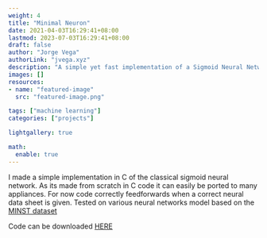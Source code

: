 ```yaml
---
weight: 4
title: "Minimal Neuron"
date: 2021-04-03T16:29:41+08:00
lastmod: 2023-07-03T16:29:41+08:00
draft: false
author: "Jorge Vega"
authorLink: "jvega.xyz"
description: "A simple yet fast implementation of a Sigmoid Neural Network runner"
images: []
resources:
- name: "featured-image"
  src: "featured-image.png"

tags: ["machine learning"]
categories: ["projects"]

lightgallery: true

math:
  enable: true
---
```


I made a simple implementation in C of the classical sigmoid neural network. As its made from scratch in C code it can easily be ported to many appliances.
For now code correctly feedforwards when a correct neural data sheet is given. Tested on various neural networks model based on the [MINST dataset](http://yann.lecun.com/exdb/mnist/)  

Code can be downloaded [HERE](https://github.com/rattata2me/minimalneuron)


